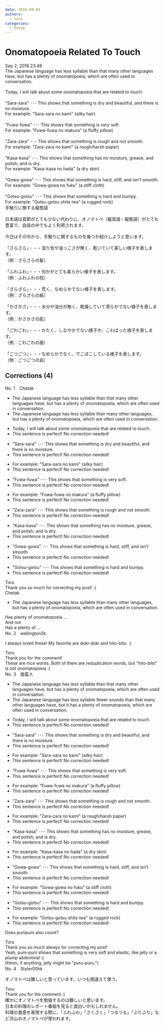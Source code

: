 ```yaml
---
date: 2016-09-02
authors:
  - toru
categories:
  - Essay
---
```


<h1 id="subject_show">Onomatopoeia Related To Touch</h1>
<div class="date">Sep 2, 2016 23:48</div>
<div id="post"><div id="body_show_ori">
The Japanese language has less syllable than that many other languages have, but has a plenty of onomatopoeia, which are often used in conversation.<br/><br/>Today, I will talk about some onomatopoeia that are related to touch.<br/><br/>"Sara-sara" ･･･ This shows that something is dry and beautiful, and there is no moisture.<br/>For example: "Sara-sara no kami" (silky hair)<br/><br/>"Fuwa-fuwa" ･･･ This shows that something is very soft.<br/>For example: "Fuwa-fuwa no makura" (a fluffy pillow)<br/><br/>"Zara-zara" ･･･ This shows that something is rough and not smooth.<br/>For example: "Zara-zara no kami" (a rough/harsh paper)<br/><br/>"Kasa-kasa" ･･･ This shows that something has no moisture, grease, and polish, and is dry.<br/>For example: "Kasa-kasa no hada" (a dry skin)<br/><br/>"Gowa-gowa" ･･･ This shows that something is hard, stiff, and isn't smooth.<br/>For example: "Gowa-gowa no fuku" (a stiff cloth)<br/><br/>"Gotsu-gotsu" ･･･ This shows that something is hard and bumpy.<br/>For example: "Gotsu-gotsu shita iwa" (a rugged rock)
</div></div>

<!-- more -->

<div id="post_ja"><div id="body_show_mo">
手触りに関する擬態語<br/><br/>日本語は音節がとても少ない代わりに、オノマトペ（擬音語・擬態語）がとても豊富で、会話の中でもよく利用されます。<br/><br/>今日はその中から、手触りに関するものを幾つか紹介しようと思います。<br/><br/>「さらさら」・・・湿り気や油っこさが無く、乾いていて美しい様子を表します。<br/>（例：さらさらの髪）<br/><br/>「ふわふわ」・・・何かがとても柔らかい様子を表します。<br/>（例：ふわふわの枕）<br/><br/>「ざらざら」・・・荒く、なめらかでない様子を表します。<br/>（例：ざらざらの紙）<br/><br/>「かさかさ」・・・水分や油分が無く、乾燥していて滑らかでない様子を表します。<br/>（例：かさかさの肌）<br/><br/>「ごわごわ」・・・かたく、しなやかでない様子や、こわばった様子を表します。<br/>（例：ごわごわの服）<br/><br/>「ごつごつ」・・・なめらかでなく、でこぼこしている様子を表します。<br/>（例：ごつごつの岩）
</div></div>

## Corrections (4)
<div id="block"><div class="first_name"> No. 1　<span class="just_name">Chetak</span></div><div id="block2">
<ul class="correction_field">
<li class="incorrect">The Japanese language has less syllable than that many other languages have, but has a plenty of onomatopoeia, which are often used in conversation.</li>
<li class="corrected correct">
The Japanese language has less syllable than many other languages, but has a plenty of onomatopoeia, which are often used in conversation.
</li>
</ul>
<ul class="correction_field">
<li class="incorrect">Today, I will talk about some onomatopoeia that are related to touch.</li>
<li class="corrected perfect">This sentence is perfect! No correction needed!</li>
</ul>
<ul class="correction_field">
<li class="incorrect">"Sara-sara" ･･･ This shows that something is dry and beautiful, and there is no moisture.</li>
<li class="corrected perfect">This sentence is perfect! No correction needed!</li>
</ul>
<ul class="correction_field">
<li class="incorrect">For example: "Sara-sara no kami" (silky hair)</li>
<li class="corrected perfect">This sentence is perfect! No correction needed!</li>
</ul>
<ul class="correction_field">
<li class="incorrect">"Fuwa-fuwa" ･･･ This shows that something is very soft.</li>
<li class="corrected perfect">This sentence is perfect! No correction needed!</li>
</ul>
<ul class="correction_field">
<li class="incorrect">For example: "Fuwa-fuwa no makura" (a fluffy pillow)</li>
<li class="corrected perfect">This sentence is perfect! No correction needed!</li>
</ul>
<ul class="correction_field">
<li class="incorrect">"Zara-zara" ･･･ This shows that something is rough and not smooth.</li>
<li class="corrected perfect">This sentence is perfect! No correction needed!</li>
</ul>
<ul class="correction_field">
<li class="incorrect">"Kasa-kasa" ･･･ This shows that something has no moisture, grease, and polish, and is dry.</li>
<li class="corrected perfect">This sentence is perfect! No correction needed!</li>
</ul>
<ul class="correction_field">
<li class="incorrect">"Gowa-gowa" ･･･ This shows that something is hard, stiff, and isn't smooth.</li>
<li class="corrected perfect">This sentence is perfect! No correction needed!</li>
</ul>
<ul class="correction_field">
<li class="incorrect">"Gotsu-gotsu" ･･･ This shows that something is hard and bumpy.</li>
<li class="corrected perfect">This sentence is perfect! No correction needed!</li>
</ul>
</div><div class="name"><span class="just_name">Toru</span><br>
Thank you so much for correcting my post! :)
</div>
<div class="name"><span class="just_name">Chetak</span><br><div class="quote_field"><ul class="correction_field">
<li class="corrected correct">
The Japanese language has less syllable than many other languages, but has a plenty of onomatopoeia, which are often used in conversation.
</li>
</ul></div>
Has plenty of onomatopoeia ... <br/>And not <br/>Has a plenty of ...
</div>
</div>
<div id="block"><div class="first_name"> No. 2　<span class="just_name">wellington2k</span></div><div id="block2">
<p class="comment_small">
 I always loved these! My favorite are doki-doki and hito-bito. :)
</p>

</div><div class="name"><span class="just_name">Toru</span><br>
Thank you for the comment!<br/>These are nice words. Both of them are reduplication words, but "hito-bito" is not onomatopoeia :)
</div>
</div>
<div id="block"><div class="first_name"> No. 3　<span class="just_name">南蛮人</span></div><div id="block2">
<ul class="correction_field">
<li class="incorrect">The Japanese language has less syllable than that many other languages have, but has a plenty of onomatopoeia, which are often used in conversation.</li>
<li class="corrected correct">
The Japanese language has <span class="sline"><span class="f_red">less syllable</span></span> <span class="f_blue">fewer sounds</span> than that many other languages have, but <span class="f_blue">it</span> has a plenty of onomatopoeia, which are often used in conversation.
</li>
</ul>
<ul class="correction_field">
<li class="incorrect">Today, I will talk about some onomatopoeia that are related to touch.</li>
<li class="corrected perfect">This sentence is perfect! No correction needed!</li>
</ul>
<ul class="correction_field">
<li class="incorrect">"Sara-sara" ･･･ This shows that something is dry and beautiful, and there is no moisture.</li>
<li class="corrected perfect">This sentence is perfect! No correction needed!</li>
</ul>
<ul class="correction_field">
<li class="incorrect">For example: "Sara-sara no kami" (silky hair)</li>
<li class="corrected perfect">This sentence is perfect! No correction needed!</li>
</ul>
<ul class="correction_field">
<li class="incorrect">"Fuwa-fuwa" ･･･ This shows that something is very soft.</li>
<li class="corrected perfect">This sentence is perfect! No correction needed!</li>
</ul>
<ul class="correction_field">
<li class="incorrect">For example: "Fuwa-fuwa no makura" (a fluffy pillow)</li>
<li class="corrected perfect">This sentence is perfect! No correction needed!</li>
</ul>
<ul class="correction_field">
<li class="incorrect">"Zara-zara" ･･･ This shows that something is rough and not smooth.</li>
<li class="corrected perfect">This sentence is perfect! No correction needed!</li>
</ul>
<ul class="correction_field">
<li class="incorrect">For example: "Zara-zara no kami" (a rough/harsh paper)</li>
<li class="corrected perfect">This sentence is perfect! No correction needed!</li>
</ul>
<ul class="correction_field">
<li class="incorrect">"Kasa-kasa" ･･･ This shows that something has no moisture, grease, and polish, and is dry.</li>
<li class="corrected perfect">This sentence is perfect! No correction needed!</li>
</ul>
<ul class="correction_field">
<li class="incorrect">For example: "Kasa-kasa no hada" (a dry skin)</li>
<li class="corrected perfect">This sentence is perfect! No correction needed!</li>
</ul>
<ul class="correction_field">
<li class="incorrect">"Gowa-gowa" ･･･ This shows that something is hard, stiff, and isn't smooth.</li>
<li class="corrected perfect">This sentence is perfect! No correction needed!</li>
</ul>
<ul class="correction_field">
<li class="incorrect">For example: "Gowa-gowa no fuku" (a stiff cloth)</li>
<li class="corrected perfect">This sentence is perfect! No correction needed!</li>
</ul>
<ul class="correction_field">
<li class="incorrect">"Gotsu-gotsu" ･･･ This shows that something is hard and bumpy.</li>
<li class="corrected perfect">This sentence is perfect! No correction needed!</li>
</ul>
<ul class="correction_field">
<li class="incorrect">For example: "Gotsu-gotsu shita iwa" (a rugged rock)</li>
<li class="corrected perfect">This sentence is perfect! No correction needed!</li>
</ul>
<p class="comment_small">
 Does punipuni also count?
</p>

</div><div class="name"><span class="just_name">Toru</span><br>
Thank you so much always for correcting my post!<br/>Yeah, puni-puni shows that something is very soft and elastic, like jelly or a plump abdominal  :)<br/>(Hmm, if anything, jelly might be "puru-puru.")
</div>
</div>
<div id="block"><div class="first_name"> No. 4　<span class="just_name">Styler00hk</span></div><div id="block2">
<p class="comment_small">
 オノマトペは難しいと思っています。いつも間違えて使う。
</p>

</div><div class="name"><span class="just_name">Toru</span><br>
Thank you for the comment :)<br/>確かにオノマトペを勉強するのは難しいと思います。<br/>日本の料理のレポート番組を見ると面白いかもしれません。<br/>料理の食感を表現する際に、「ふわふわ」「さくさく」「つるつる」「ぷりぷり」など沢山のオノマトペが使われます。
</div>
</div>
